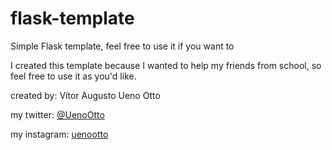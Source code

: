 # flask-template
Simple Flask template, feel free to use it if you want to

I created this template because I wanted to help my friends from school, so feel free to use it as you'd like.

created by:
Vítor Augusto Ueno Otto

my twitter:
[@UenoOtto](https://twitter.com/UenoOtto)

my instagram:
[uenootto](https://www.instagram.com/uenootto/)